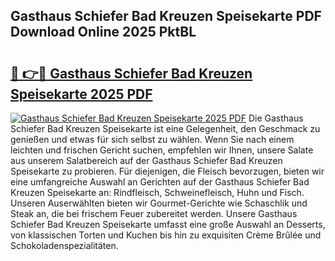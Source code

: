 ## Gasthaus Schiefer Bad Kreuzen Speisekarte PDF Download Online 2025 PktBL

# <h2><a href="http://gc8hst.nevu.top/?p=Gasthaus+Schiefer+Bad+Kreuzen+Speisekarte">🔗 👉🔴 Gasthaus Schiefer Bad Kreuzen Speisekarte 2025 PDF</a></h2>

[![Gasthaus Schiefer Bad Kreuzen Speisekarte 2025 PDF](https://i.imgur.com/dBaPXMq.png)](http://gc8hst.nevu.top/?p=Gasthaus+Schiefer+Bad+Kreuzen+Speisekarte)
Die Gasthaus Schiefer Bad Kreuzen Speisekarte ist eine Gelegenheit, den Geschmack zu genießen und etwas für sich selbst zu wählen. Wenn Sie nach einem leichten und frischen Gericht suchen, empfehlen wir Ihnen, unsere Salate aus unserem Salatbereich auf der Gasthaus Schiefer Bad Kreuzen Speisekarte zu probieren. Für diejenigen, die Fleisch bevorzugen, bieten wir eine umfangreiche Auswahl an Gerichten auf der Gasthaus Schiefer Bad Kreuzen Speisekarte an: Rindfleisch, Schweinefleisch, Huhn und Fisch. Unseren Auserwählten bieten wir Gourmet-Gerichte wie Schaschlik und Steak an, die bei frischem Feuer zubereitet werden. Unsere Gasthaus Schiefer Bad Kreuzen Speisekarte umfasst eine große Auswahl an Desserts, von klassischen Torten und Kuchen bis hin zu exquisiten Crème Brûlée und Schokoladenspezialitäten.
